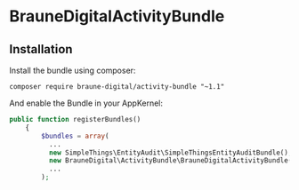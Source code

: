 # BrauneDigitalActivityBundle

## Installation
Install the bundle using composer:  
```
composer require braune-digital/activity-bundle "~1.1"
```  

And enable the Bundle in your AppKernel:

```php
public function registerBundles()
    {
        $bundles = array(
          ...
          new SimpleThings\EntityAudit\SimpleThingsEntityAuditBundle(),
          new BrauneDigital\ActivityBundle\BrauneDigitalActivityBundle(),
          ...
        );
```
